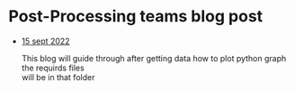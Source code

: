 # Post-Processing teams blog post

+ [15 sept 2022](./Blogs/15sep2022)

    This blog will guide through after getting data how to plot python graph the requirds files  
    will be in that folder
